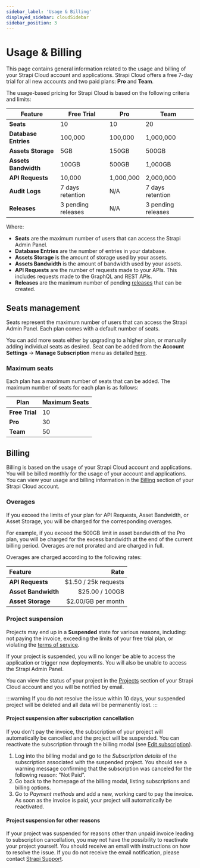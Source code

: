 ```yaml
---
sidebar_label: 'Usage & Billing'
displayed_sidebar: cloudSidebar
sidebar_position: 3
---
```


# Usage & Billing

This page contains general information related to the usage and billing of your Strapi Cloud account and applications. Strapi Cloud offers a free 7-day trial for all new accounts and two paid plans: **Pro** and **Team**.

The usage-based pricing for Strapi Cloud is based on the following criteria and limits:

| Feature | Free Trial | Pro | Team |
| --- | --- | --- | --- |
| **Seats** | 10 | 10 | 20 |
| **Database Entries** | 100,000 | 100,000 | 1,000,000 |
| **Assets Storage** | 5GB | 150GB | 500GB |
| **Assets Bandwidth** | 100GB | 500GB | 1,000GB |
| **API Requests** | 10,000 | 1,000,000 | 2,000,000 |
| **Audit Logs** | 7 days retention | N/A | 7 days retention |
| **Releases** | 3 pending releases | N/A | 3 pending releases |

Where:

- **Seats** are the maximum number of users that can access the Strapi Admin Panel.
- **Database Entries** are the number of entries in your database.
- **Assets Storage** is the amount of storage used by your assets.
- **Assets Bandwidth** is the amount of bandwidth used by your assets. 
- **API Requests** are the number of requests made to your APIs. This includes requests made to the GraphQL and REST APIs.
- **Releases** are the maximum number of pending [releases](/user-docs/releases/introduction) that can be created.

## Seats management

Seats represent the maximum number of users that can access the Strapi Admin Panel. Each plan comes with a default number of seats. 

You can add more seats either by upgrading to a higher plan, or manually adding individual seats as desired. Seat can be added from the **Account Settings** -> **Manage Subscription** menu as detailed [here](../account/settings#managing-subscriptions).

### Maximum seats

Each plan has a maximum number of seats that can be added. The maximum number of seats for each plan is as follows:

| Plan | Maximum Seats |
| --- | --- |
| **Free Trial** | 10 |
| **Pro** | 30 |
| **Team** | 50 |

## Billing

Billing is based on the usage of your Strapi Cloud account and applications. You will be billed monthly for the usage of your account and applications. You can view your usage and billing information in the [Billing](https://cloud.strapi.io/profile/billing) section of your Strapi Cloud account.

### Overages

If you exceed the limits of your plan for API Requests, Asset Bandwidth, or Asset Storage, you will be charged for the corresponding overages. 

For example, if you exceed the 500GB limit in asset bandwidth of the Pro plan, you will be charged for the excess bandwidth at the end of the current billing period. Overages are not prorated and are charged in full.

Overages are charged according to the following rates:

| Feature | Rate |
| :--- | ---: |
| **API Requests** | $1.50 / 25k requests |
| **Asset Bandwidth** | $25.00 / 100GB |
| **Asset Storage** | $2.00/GB per month |

### Project suspension

Projects may end up in a **Suspended** state for various reasons, including: not paying the invoice, exceeding the limits of your free trial plan, or violating the [terms of service](https://strapi.io/cloud-legal). 

If your project is suspended, you will no longer be able to access the application or trigger new deployments. You will also be unable to access the Strapi Admin Panel.

You can view the status of your project in the [Projects](https://cloud.strapi.io/projects) section of your Strapi Cloud account and you will be notified by email.

:::warning
If you do not resolve the issue within 10 days, your suspended project will be deleted and all data will be permanently lost.
:::

#### Project suspension after subscription cancellation

If you don't pay the invoice, the subscription of your project will automatically be cancelled and the project will be suspended. You can reactivate the subscription through the billing modal (see [Edit subscription](https://docs.strapi.io/cloud/account/settings#edit-subscription)).

1. Log into the billing modal and go to the *Subscription details* of the subscription associated with the suspended project. You should see a warning message confirming that the subscription was canceled for the following reason: "Not Paid".
2. Go back to the homepage of the billing modal, listing subscriptions and billing options.
3. Go to *Payment methods* and add a new, working card to pay the invoice. As soon as the invoice is paid, your project will automatically be reactivated.

#### Project suspension for other reasons

If your project was suspended for reasons other than unpaid invoice leading to subscription cancellation, you may not have the possibility to reactivate your project yourself. You should receive an email with instructions on how to resolve the issue. If you do not receive the email notification, please contact [Strapi Support](mailto:support@strapi.io).
